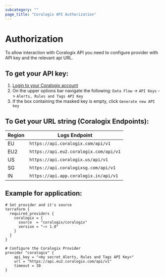 ```yaml
---
subcategory: ""
page_title: "Coralogix API Authorization"
---
```


# Authorization

To allow interaction with Coralogix API you need to configure provider with API key and the relevant api URL.

## To get your API key:
1. [Login to your Coralogix account](https://dashboard.coralogix.com/#/login)
2. On the upper options bar navigate the following: 
	``Data Flow`` -> ``API Keys`` -> ``Alerts, Rules and Tags API Key``
3. If the box containing the masked key is empty, click ``Generate new API key``

## To Get your URL string (Coralogix Endpoints):

| Region  | Logs Endpoint
|---------|------------------------------------------|
| EU      | `https://api.coralogix.com/api/v1`       |
| EU2     | `https://api.eu2.coralogix.com/api/v1`   |
| US      | `https://api.coralogix.us/api/v1`        |
| SG      | `https://api.coralogixsg.com/api/v1`     |
| IN      | `https://api.app.coralogix.in/api/v1`    |

## Example for application:
```hcl
# Set provider and it's source
terraform {
  required_providers {
    coralogix = {
      source  = "coralogix/coralogix"
      version = "~> 1.0"
    }
  }
}

# Configure the Coralogix Provider
provider "coralogix" {
    api_key = "<my secret Alerts, Rules and Tags API Key>"
    url = "https://api.eu2.coralogix.com/api/v1"
    timeout = 30
}

```